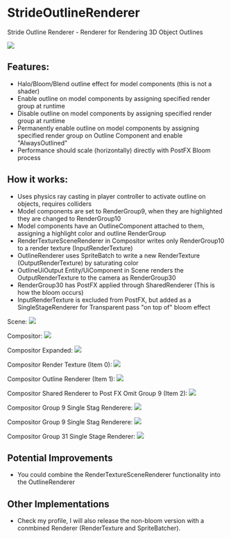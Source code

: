 # StrideOutlineRenderer
Stride Outline Renderer - Renderer for Rendering 3D Object Outlines

 <img src="Screenshots/StrideOutlineRenderer.png">

## Features:
- Halo/Bloom/Blend outline effect for model components (this is not a shader)
- Enable outline on model components by assigning specified render group at runtime
- Disable outline on model components by assigning specified render group at runtime
- Permanently enable outline on model components by assigning specified render group on Outline Component and enable "AlwaysOutlined"
- Performance should scale (horizontally) directly with PostFX Bloom process

## How it works:
- Uses physics ray casting in player controller to activate outline on objects, requires colliders
- Model components are set to RenderGroup9, when they are highlighted they are changed to RenderGroup10
- Model components have an OutlineComponent attached to them, assigning a highlight color and outline RenderGroup
- RenderTextureSceneRenderer in Compositor writes only RenderGroup10 to a render texture (InputRenderTexture)
- OutlineRenderer uses SpriteBatch to write a new RenderTexture (OutputRenderTexture) by saturating color
- OutlineUiOutput Entity/UiComponent in Scene renders the OutputRenderTexture to the camera as RenderGroup30
- RenderGroup30 has PostFX applied through SharedRenderer (This is how the bloom occurs)
- InputRenderTexture is excluded from PostFX, but added as a SingleStageRenderer for Transparent pass "on top of" bloom effect

Scene:
<img src="Screenshots/Scene.png">

Compositor:
 <img src="Screenshots/Compositor.png">
 
Compositor Expanded:
<img src="Screenshots/CompositorExpanded.png">
  
Compositor Render Texture (Item 0):
<img src="Screenshots/GroupRenderToTexture.png">

Compositor Outline Renderer (Item 1):
<img src="Screenshots/OutlineRenderer.png">

Compositor Shared Renderer to Post FX Omit Group 9 (Item 2):
<img src="Screenshots/OmiGroupSharedRenderer.png">

Compositor Group 9 Single Stag Renderere:
<img src="Screenshots/OmitGroupSharedRenderer.png">

Compositor Group 9 Single Stag Renderere:
<img src="Screenshots/OmitGroupSharedRenderer.png">

Compositor Group 31 Single Stage Renderer:
<img src="Screenshots/Group31SingleStage.png">
 
## Potential Improvements
- You could combine the RenderTextureSceneRenderer functionality into the OutlineRenderer

## Other Implementations
- Check my profile, I will also release the non-bloom version with a conmbined Renderer (RenderTexture and SpriteBatcher).


